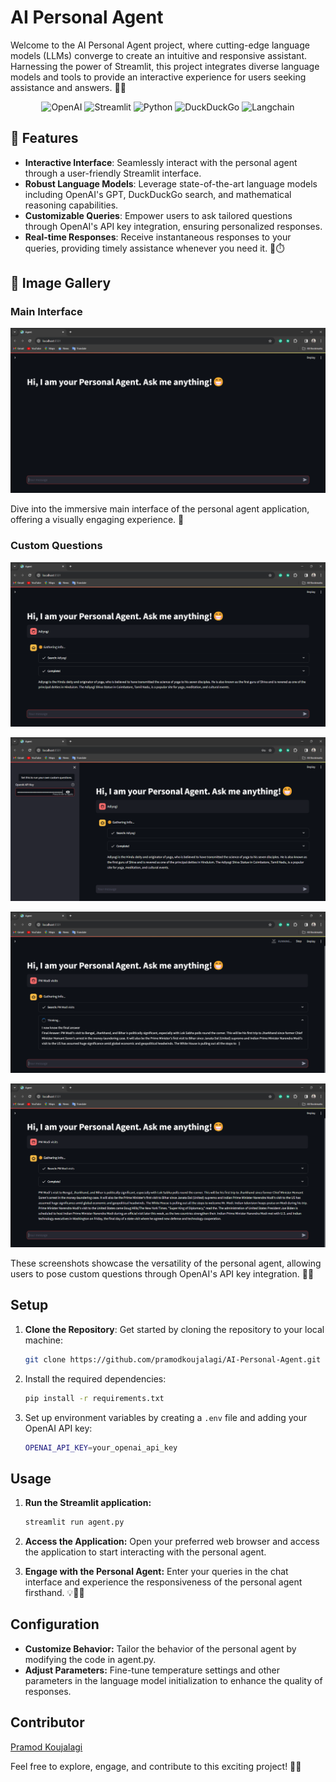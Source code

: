# AI Personal Agent

Welcome to the AI Personal Agent project, where cutting-edge language models (LLMs) converge to create an intuitive and responsive assistant. Harnessing the power of Streamlit, this project integrates diverse language models and tools to provide an interactive experience for users seeking assistance and answers. 🤖💬


<p align="center">
  <img src="https://img.shields.io/badge/OpenAI-%23FFFFFF.svg?style=for-the-badge&logo=OpenAI&logoColor=black" alt="OpenAI">
  <img src="https://img.shields.io/badge/Streamlit-%23FF0000.svg?style=for-the-badge&logo=Streamlit&logoColor=red&color=white" alt="Streamlit">
  <img src="https://img.shields.io/badge/Python-%233776AB.svg?style=for-the-badge&logo=Python&logoColor=white" alt="Python">
  <img src="https://img.shields.io/badge/DuckDuckGo-%23FFFFFF.svg?style=for-the-badge&logo=DuckDuckGo&logoColor=red&color=white" alt="DuckDuckGo">
  <img src="https://img.shields.io/badge/Langchain-%23FF000.svg?style=for-the-badge&logo=Langchain&logoColor=white" alt="Langchain">
</p>

## 🌟 Features

- **Interactive Interface**: Seamlessly interact with the personal agent through a user-friendly Streamlit interface.
- **Robust Language Models**: Leverage state-of-the-art language models including OpenAI's GPT, DuckDuckGo search, and mathematical reasoning capabilities.
- **Customizable Queries**: Empower users to ask tailored questions through OpenAI's API key integration, ensuring personalized responses.
- **Real-time Responses**: Receive instantaneous responses to your queries, providing timely assistance whenever you need it. 🚀⏱️

## 📸 Image Gallery

### Main Interface

![Main Interface](Onboarding.png)

Dive into the immersive main interface of the personal agent application, offering a visually engaging experience. 🌟

### Custom Questions

![Custom Questions](Adiyogi.png)

![API Key](API_Key.png)

![PM](PM.png)

![PM Modi](PM_Modi.png)

These screenshots showcase the versatility of the personal agent, allowing users to pose custom questions through OpenAI's API key integration. 🎨📸

## Setup

1. **Clone the Repository**: Get started by cloning the repository to your local machine:

   ```bash
   git clone https://github.com/pramodkoujalagi/AI-Personal-Agent.git


2. Install the required dependencies:
   
   ```bash
   pip install -r requirements.txt
   ```

3. Set up environment variables by creating a `.env` file and adding your OpenAI API key:

    ```bash
    OPENAI_API_KEY=your_openai_api_key
    ```



## Usage

1. **Run the Streamlit application:**
   ```bash
   streamlit run agent.py
   ```


2. **Access the Application:** Open your preferred web browser and access the application to start interacting with the personal agent.


3. **Engage with the Personal Agent:** Enter your queries in the chat interface and experience the responsiveness of the personal agent firsthand. 💡👨‍💻

## Configuration

- **Customize Behavior:** Tailor the behavior of the personal agent by modifying the code in agent.py.
- **Adjust Parameters:** Fine-tune temperature settings and other parameters in the language model initialization to enhance the quality of responses.

## Contributor

[Pramod Koujalagi](https://github.com/pramodkoujalagi)

Feel free to explore, engage, and contribute to this exciting project! 🌟🚀


